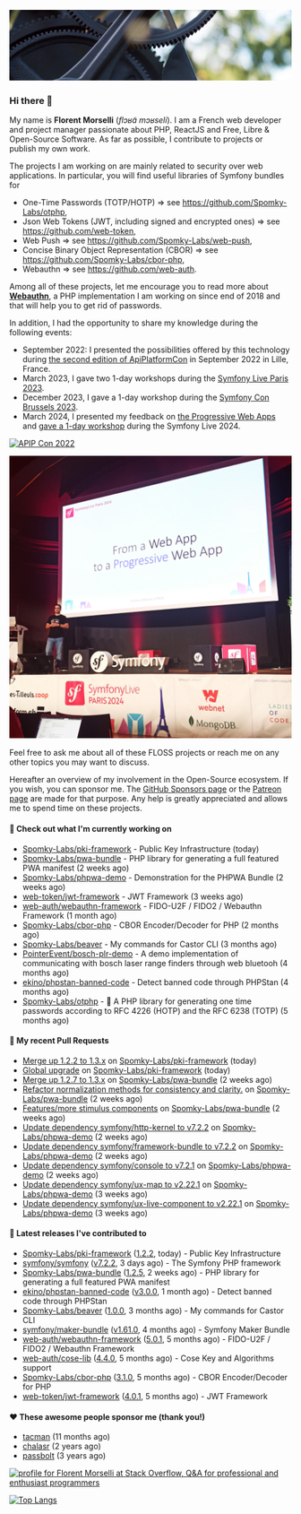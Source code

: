 ![Cover image](1.webp)

### Hi there 👋

My name is **Florent Morselli** (*flɔʁɑ̃ mɔʁseli*). I am a French web developer and project manager passionate about PHP, ReactJS and Free, Libre & Open-Source Software.
As far as possible, I contribute to projects or publish my own work.

The projects I am working on are mainly related to security over web applications. In particular, you will find useful libraries of Symfony bundles for
* One-Time Passwords (TOTP/HOTP) => see https://github.com/Spomky-Labs/otphp,
* Json Web Tokens (JWT, including signed and encrypted ones) => see https://github.com/web-token,
* Web Push => see https://github.com/Spomky-Labs/web-push,
* Concise Binary Object Representation (CBOR) => see https://github.com/Spomky-Labs/cbor-php,
* Webauthn => see https://github.com/web-auth.

Among all of these projects, let me encourage you to read more about [**Webauthn**](https://github.com/web-auth), a PHP implementation I am working on since end of 2018 and that will help you to get rid of passwords.

In addition, I had the opportunity to share my knowledge during the following events:

* September 2022: I presented the possibilities offered by this technology during [the second edition of ApiPlatformCon](https://youtu.be/Y2_0omg1CFk) in September 2022 in Lille, France.
* March 2023, I gave two 1-day workshops during the [Symfony Live Paris 2023](https://live.symfony.com/2023-paris/workshop/maximiser-la-securite-de-vos-applications-avec-le-bundle-security).
* December 2023, I gave a 1-day workshop during the [Symfony Con Brussels 2023](https://live.symfony.com/2023-brussels-con/workshop/road-to-safer-applications).
* March 2024, I presented my feedback on [the Progressive Web Apps](https://live.symfony.com/2024-paris/schedule/de-web-app-a-progressive-web-app) and [gave a 1-day workshop](https://live.symfony.com/2024-paris/workshop#securite-amelioree-et-webauthn-avec-symfony-2) during the Symfony Live 2024.

[![APIP Con 2022](https://user-images.githubusercontent.com/1091072/191684778-b9e26104-038d-45c2-a1b3-287233d15ecc.jpg)](https://api-platform.com/con/2022/conferences/webauthn-se-debarrasser-des-mots-de-passe-definitivement/)

[![Symfony Live 2024](Symfony%20Live%202024.png)](https://symfony.com/blog/symfonylive-paris-2024-from-web-app-to-progressive-web-app)


Feel free to ask me about all of these FLOSS projects or reach me on any other topics you may want to discuss.

Hereafter an overview of my involvement in the Open-Source ecosystem.
If you wish, you can sponsor me. The [GitHub Sponsors page](https://github.com/sponsors/Spomky/) or the [Patreon page](https://www.patreon.com/FlorentMorselli) are made for that purpose. Any help is greatly appreciated and allows me to spend time on these projects.

#### 👷 Check out what I'm currently working on

- [Spomky-Labs/pki-framework](https://github.com/Spomky-Labs/pki-framework) - Public Key Infrastructure (today)
- [Spomky-Labs/pwa-bundle](https://github.com/Spomky-Labs/pwa-bundle) - PHP library for generating a full featured PWA manifest (2 weeks ago)
- [Spomky-Labs/phpwa-demo](https://github.com/Spomky-Labs/phpwa-demo) - Demonstration for the PHPWA Bundle (2 weeks ago)
- [web-token/jwt-framework](https://github.com/web-token/jwt-framework) - JWT Framework (3 weeks ago)
- [web-auth/webauthn-framework](https://github.com/web-auth/webauthn-framework) - FIDO-U2F / FIDO2 / Webauthn Framework (1 month ago)
- [Spomky-Labs/cbor-php](https://github.com/Spomky-Labs/cbor-php) - CBOR Encoder/Decoder for PHP (2 months ago)
- [Spomky-Labs/beaver](https://github.com/Spomky-Labs/beaver) - My commands for Castor CLI (3 months ago)
- [PointerEvent/bosch-plr-demo](https://github.com/PointerEvent/bosch-plr-demo) - A demo implementation of communicating with bosch laser range finders through web bluetooh (4 months ago)
- [ekino/phpstan-banned-code](https://github.com/ekino/phpstan-banned-code) - Detect banned code through PHPStan (4 months ago)
- [Spomky-Labs/otphp](https://github.com/Spomky-Labs/otphp) - :closed_lock_with_key: A PHP library for generating one time passwords according to RFC 4226 (HOTP) and the RFC 6238 (TOTP) (5 months ago)

#### 🔨 My recent Pull Requests

- [Merge up 1.2.2 to 1.3.x](https://github.com/Spomky-Labs/pki-framework/pull/61) on [Spomky-Labs/pki-framework](https://github.com/Spomky-Labs/pki-framework) (today)
- [Global upgrade](https://github.com/Spomky-Labs/pki-framework/pull/60) on [Spomky-Labs/pki-framework](https://github.com/Spomky-Labs/pki-framework) (today)
- [Merge up 1.2.7 to 1.3.x](https://github.com/Spomky-Labs/pwa-bundle/pull/258) on [Spomky-Labs/pwa-bundle](https://github.com/Spomky-Labs/pwa-bundle) (2 weeks ago)
- [Refactor normalization methods for consistency and clarity.](https://github.com/Spomky-Labs/pwa-bundle/pull/257) on [Spomky-Labs/pwa-bundle](https://github.com/Spomky-Labs/pwa-bundle) (2 weeks ago)
- [Features/more stimulus components](https://github.com/Spomky-Labs/pwa-bundle/pull/255) on [Spomky-Labs/pwa-bundle](https://github.com/Spomky-Labs/pwa-bundle) (2 weeks ago)
- [Update dependency symfony/http-kernel to v7.2.2](https://github.com/Spomky-Labs/phpwa-demo/pull/60) on [Spomky-Labs/phpwa-demo](https://github.com/Spomky-Labs/phpwa-demo) (2 weeks ago)
- [Update dependency symfony/framework-bundle to v7.2.2](https://github.com/Spomky-Labs/phpwa-demo/pull/59) on [Spomky-Labs/phpwa-demo](https://github.com/Spomky-Labs/phpwa-demo) (2 weeks ago)
- [Update dependency symfony/console to v7.2.1](https://github.com/Spomky-Labs/phpwa-demo/pull/58) on [Spomky-Labs/phpwa-demo](https://github.com/Spomky-Labs/phpwa-demo) (2 weeks ago)
- [Update dependency symfony/ux-map to v2.22.1](https://github.com/Spomky-Labs/phpwa-demo/pull/56) on [Spomky-Labs/phpwa-demo](https://github.com/Spomky-Labs/phpwa-demo) (3 weeks ago)
- [Update dependency symfony/ux-live-component to v2.22.1](https://github.com/Spomky-Labs/phpwa-demo/pull/55) on [Spomky-Labs/phpwa-demo](https://github.com/Spomky-Labs/phpwa-demo) (3 weeks ago)

#### 🔭 Latest releases I've contributed to

- [Spomky-Labs/pki-framework](https://github.com/Spomky-Labs/pki-framework) ([1.2.2](https://github.com/Spomky-Labs/pki-framework/releases/tag/1.2.2), today) - Public Key Infrastructure
- [symfony/symfony](https://github.com/symfony/symfony) ([v7.2.2](https://github.com/symfony/symfony/releases/tag/v7.2.2), 3 days ago) - The Symfony PHP framework
- [Spomky-Labs/pwa-bundle](https://github.com/Spomky-Labs/pwa-bundle) ([1.2.5](https://github.com/Spomky-Labs/pwa-bundle/releases/tag/1.2.5), 2 weeks ago) - PHP library for generating a full featured PWA manifest
- [ekino/phpstan-banned-code](https://github.com/ekino/phpstan-banned-code) ([v3.0.0](https://github.com/ekino/phpstan-banned-code/releases/tag/v3.0.0), 1 month ago) - Detect banned code through PHPStan
- [Spomky-Labs/beaver](https://github.com/Spomky-Labs/beaver) ([1.0.0](https://github.com/Spomky-Labs/beaver/releases/tag/1.0.0), 3 months ago) - My commands for Castor CLI
- [symfony/maker-bundle](https://github.com/symfony/maker-bundle) ([v1.61.0](https://github.com/symfony/maker-bundle/releases/tag/v1.61.0), 4 months ago) - Symfony Maker Bundle
- [web-auth/webauthn-framework](https://github.com/web-auth/webauthn-framework) ([5.0.1](https://github.com/web-auth/webauthn-framework/releases/tag/5.0.1), 5 months ago) - FIDO-U2F / FIDO2 / Webauthn Framework
- [web-auth/cose-lib](https://github.com/web-auth/cose-lib) ([4.4.0](https://github.com/web-auth/cose-lib/releases/tag/4.4.0), 5 months ago) - Cose Key and Algorithms support
- [Spomky-Labs/cbor-php](https://github.com/Spomky-Labs/cbor-php) ([3.1.0](https://github.com/Spomky-Labs/cbor-php/releases/tag/3.1.0), 5 months ago) - CBOR Encoder/Decoder for PHP
- [web-token/jwt-framework](https://github.com/web-token/jwt-framework) ([4.0.1](https://github.com/web-token/jwt-framework/releases/tag/4.0.1), 5 months ago) - JWT Framework

#### ❤️ These awesome people sponsor me (thank you!)

- [tacman](https://github.com/tacman) (11 months ago)
- [chalasr](https://github.com/chalasr) (2 years ago)
- [passbolt](https://github.com/passbolt) (3 years ago)

<a href="https://stackoverflow.com/users/2157818/florent-morselli"><img src="https://stackoverflow.com/users/flair/2157818.png" width="208" height="58" alt="profile for Florent Morselli at Stack Overflow, Q&amp;A for professional and enthusiast programmers" title="profile for Florent Morselli at Stack Overflow, Q&amp;A for professional and enthusiast programmers"></a>

[![Top Langs](https://wakatime.com/share/@Spomky/aa41d408-c524-4a5f-936d-0b9446698abd.svg)](https://wakatime.com/@Spomky)
